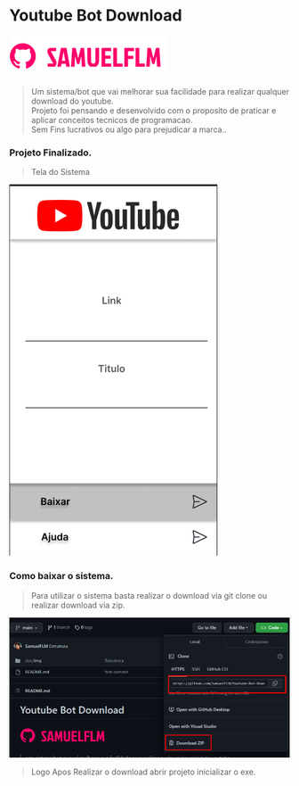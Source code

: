 # Youtube Bot Download

<!---Esses são exemplos. Veja https:/shields.io para outras pessoas ou para personalizar este conjunto de escudos. Você pode querer incluir dependências, status do projeto e informações de licença aqui--->

<img src="doc/img/logo.png" alt="logo_samuelflm">

> Um sistema/bot que vai melhorar sua facilidade para realizar qualquer download do youtube.<br>
> Projeto foi pensando e desenvolvido com o proposito de praticar e aplicar conceitos tecnicos de programacao.<br> Sem Fins lucrativos ou algo para prejudicar a marca..

### Projeto Finalizado.

> Tela do Sistema
<img src="doc\img\home.png" alt="logo_samuelflm">

### Como baixar o sistema.

> Para utilizar o sistema basta realizar o download via git clone ou realizar download via zip.
<img src="doc\img\git_.png" alt="logo_samuelflm">

> Logo Apos Realizar o download abrir projeto inicializar o exe.